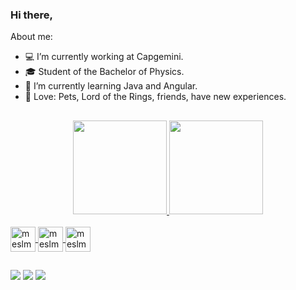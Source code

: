 ### Hi there, 

About me:
- 💻 I’m currently working at Capgemini. 
- 🎓 Student of the Bachelor of Physics.
- 📘 I’m currently learning Java and Angular.
- 💙 Love: Pets, Lord of the Rings, friends, have new experiences. 

##

<div align="center">
  <a href="https://github.com/meslmatos">
  <img height="150em" src="https://github-readme-stats.vercel.app/api?username=meslmatos&show_icons=true&theme=radical&include_all_commits=true&count_private=true"/>
  <img height="150em" src="https://github-readme-stats.vercel.app/api/top-langs/?username=meslmatos&layout=compact&langs_count=7&theme=radical"/>
</div>

<div style="display: inline_block"><br>
  <img align="center" alt="meslmatos-Java" height="40" width="40" src="https://cdn.jsdelivr.net/gh/devicons/devicon/icons/java/java-original-wordmark.svg">
  <img align="center" alt="meslmatos-HTML" height="40" width="40" src="https://cdn.jsdelivr.net/gh/devicons/devicon/icons/html5/html5-original-wordmark.svg">
  <img align="center" alt="meslmatos-CSS" height="40" width="40" src="https://cdn.jsdelivr.net/gh/devicons/devicon/icons/css3/css3-original-wordmark.svg">
</div>  
  
##  
  
<div> 
  <a href="https://www.instagram.com/melissaevelyn25/" target="_blank"><img src="https://img.shields.io/badge/-Instagram-%23E4405F?style=for-the-badge&logo=instagram&logoColor=white" target="_blank"></a>
  <a href="https://www.linkedin.com/in/melissaslmatos/" target="_blank"><img src="https://img.shields.io/badge/-LinkedIn-%230077B5?style=for-the-badge&logo=linkedin&logoColor=white" target="_blank"></a> 
  <a href = "email: melevelyn97@gmail.com"><img src="https://img.shields.io/badge/Gmail-D14836?style=for-the-badge&logo=gmail&logoColor=white" target="_blank"></a>
 
</div>
  

  
